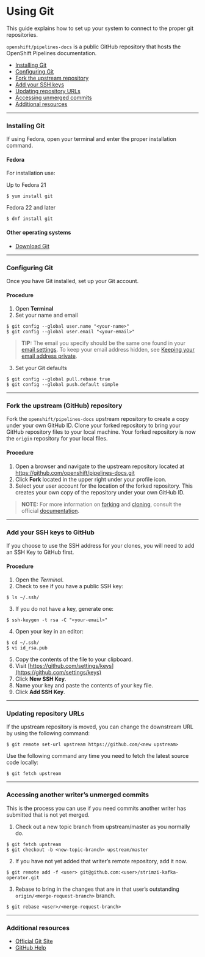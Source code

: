 # Using Git

This guide explains how to set up your system to connect to the proper git repositories.

`openshift/pipelines-docs` is a public GitHub repository that hosts the OpenShift Pipelines documentation.

* [Installing Git](#Installing-Git)
* [Configuring Git](#Configuring-Git)
* [Fork the upstream repository](#Fork-the-upstream-(GitHub)-repository)
* [Add your SSH keys](#Add-your-SSH-keys-to-GitHub)
* [Updating repository URLs](#Updating-repository-URLs)
* [Accessing unmerged commits](#Accessing-another-writer’s-unmerged-commits)
* [Additional resources](#Additional-resources)

----------------------------
### Installing Git

If using Fedora, open your terminal and enter the proper installation command.

#### Fedora
For installation use:

Up to Fedora 21
```
$ yum install git
```
Fedora 22 and later
```
$ dnf install git 
```

#### Other operating systems

* [Download Git](https://git-scm.com/downloads)


-----------------------------------------
### Configuring Git

Once you have Git installed, set up your Git account.

#### Procedure
1. Open **Terminal**
2. Set your name and email

```
$ git config --global user.name "<your-name>"
$ git config --global user.email "<your-email>"
```

> **TIP:** The email you specify should be the same one found in your [email settings](https://help.github.com/articles/adding-an-email-address-to-your-github-account/). To keep your email address hidden, see [Keeping your email address private](https://help.github.com/articles/keeping-your-email-address-private).

3. Set your Git defaults

```
$ git config --global pull.rebase true
$ git config --global push.default simple
```

-----------------------------------------
### Fork the upstream (GitHub) repository

Fork the `openshift/pipelines-docs` upstream repository to create a copy under your own GitHub ID. Clone your forked repository to bring your GitHub repository files to your local machine. Your forked repository is now the `origin` repository for your local files.

#### Procedure
1. Open a browser and navigate to the upstream repository located at https://github.com/openshift/pipelines-docs.git
2. Click **Fork** located in the upper right under your profile icon.
3. Select your user account for the location of the forked repository. This creates your own copy of the repository under your own GitHub ID.

> **NOTE:** For more information on [forking](https://help.github.com/articles/fork-a-repo/) and [cloning](https://help.github.com/articles/cloning-a-repository/), consult the official [documentation](https://help.github.com/).


-----------------------------------------
### Add your SSH keys to GitHub
If you choose to use the SSH address for your clones, you will need to add an SSH Key to GitHub first.

#### Procedure
1. Open the *Terminal*.
2. Check to see if you have a public SSH key:

````
$ ls ~/.ssh/
````
3. If you do not have a key, generate one:

```
$ ssh-keygen -t rsa -C "<your-email>"
```
4. Open your key in an editor:

```
$ cd ~/.ssh/
$ vi id_rsa.pub
```
5. Copy the contents of the file to your clipboard.
6. Visit [https://github.com/settings/keys](https://github.com/settings/keys)
7. Click **New SSH Key**.
8. Name your key and paste the contents of your key file.
9. Click **Add SSH Key**.


-----------------------------------------
### Updating repository URLs

If the upstream repository is moved, you can change the downstream URL by using the following command:

```
$ git remote set-url upstream https://github.com/<new upstream>
```

Use the following command any time you need to fetch the latest source code locally:

```
$ git fetch upstream
```


------------------------------------------
### Accessing another writer’s unmerged commits

This is the process you can use if you need commits another writer has submitted that is not yet merged.

1. Check out a new topic branch from upstream/master as you normally do.

```
$ git fetch upstream
$ git checkout -b <new-topic-branch> upstream/master
```

2. If you have not yet added that writer’s remote repository, add it now.

```
$ git remote add -f <user> git@github.com:<user>/strimzi-kafka-operator.git
```

3. Rebase to bring in the changes that are in that user’s outstanding
 `origin/<merge-request-branch>` branch.

```
$ git rebase <user>/<merge-request-branch>
```

---------------------------------------
### Additional resources

* [Official Git Site](https://git-scm.com)
* [GitHub Help](http://help.github.com)
